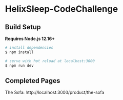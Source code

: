 # HelixSleep-CodeChallenge

## Build Setup
**Requires Node.js 12.16+**
```bash
# install dependencies
$ npm install

# serve with hot reload at localhost:3000
$ npm run dev
```

## Completed Pages
The Sofa: http://localhost:3000/product/the-sofa